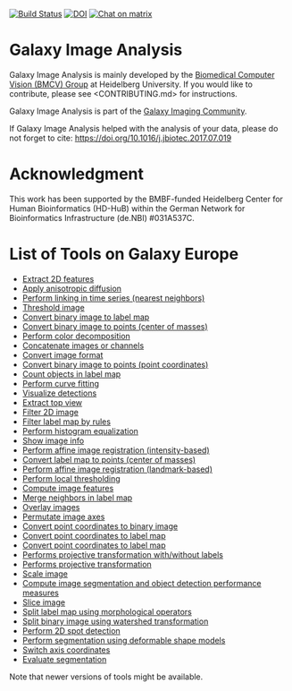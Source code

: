 [![Build Status](https://travis-ci.org/BMCV/galaxy-image-analysis.svg?branch=master)](https://travis-ci.org/BMCV/galaxy-image-analysis)
[![DOI](https://img.shields.io/badge/DOI-10.1016%2Fj.jbiotec.2017.07.019-blue)](https://doi.org/10.1016/j.jbiotec.2017.07.019)
[![Chat on matrix](https://img.shields.io/badge/chat_on-matrix-green)](https://matrix.to/#/#galaxyproject_imaging:matrix.org)

Galaxy Image Analysis
========================

Galaxy Image Analysis is mainly developed by the [Biomedical Computer Vision (BMCV) Group](http://www.bioquant.uni-heidelberg.de/research/groups/biomedical_computer_vision.html) at Heidelberg University. If you would like to contribute, please see <CONTRIBUTING.md> for instructions.

Galaxy Image Analysis is part of the [Galaxy Imaging Community](https://imaging.usegalaxy.eu).

If Galaxy Image Analysis helped with the analysis of your data, please do not forget to cite: <https://doi.org/10.1016/j.jbiotec.2017.07.019>

Acknowledgment
========================

This work has been supported by the BMBF-funded Heidelberg Center for Human Bioinformatics (HD-HuB) within the German Network for Bioinformatics Infrastructure (de.NBI) #031A537C.

List of Tools on Galaxy Europe
=====================

- [Extract 2D features](https://usegalaxy.eu/root?tool_id=toolshed.g2.bx.psu.edu/repos/imgteam/2d_feature_extraction/ip_2d_feature_extraction/0.1.1)
- [Apply anisotropic diffusion](https://usegalaxy.eu/root?tool_id=toolshed.g2.bx.psu.edu/repos/imgteam/anisotropic_diffusion/ip_anisotropic_diffusion/0.2)
- [Perform linking in time series (nearest neighbors)](https://usegalaxy.eu/root?tool_id=toolshed.g2.bx.psu.edu/repos/imgteam/points_association_nn/ip_points_association_nn/0.0.3)
- [Threshold image](https://usegalaxy.eu/root?tool_id=toolshed.g2.bx.psu.edu/repos/imgteam/2d_auto_threshold/ip_threshold/0.0.5)
- [Convert binary image to label map](https://usegalaxy.eu/root?tool_id=toolshed.g2.bx.psu.edu/repos/imgteam/binary2labelimage/ip_binary_to_labelimage/0.4)
- [Convert binary image to points (center of masses)](https://usegalaxy.eu/root?tool_id=toolshed.g2.bx.psu.edu/repos/imgteam/binaryimage2points/ip_binaryimage_to_points/0.1)
- [Perform color decomposition](https://usegalaxy.eu/root?tool_id=toolshed.g2.bx.psu.edu/repos/imgteam/color_deconvolution/ip_color_deconvolution/0.8)
- [Concatenate images or channels](https://usegalaxy.eu/root?tool_id=toolshed.g2.bx.psu.edu/repos/imgteam/concat_channels/ip_concat_channels/0.2)
- [Convert image format](https://usegalaxy.eu/root?tool_id=toolshed.g2.bx.psu.edu/repos/imgteam/bfconvert/ip_convertimage/6.7.0+galaxy1)
- [Convert binary image to points (point coordinates)](https://usegalaxy.eu/root?tool_id=toolshed.g2.bx.psu.edu/repos/imgteam/coordinates_of_roi/ip_coordinates_of_roi/0.0.4)
- [Count objects in label map](https://usegalaxy.eu/root?tool_id=toolshed.g2.bx.psu.edu/repos/imgteam/count_objects/ip_count_objects/0.0.5)
- [Perform curve fitting](https://usegalaxy.eu/root?tool_id=toolshed.g2.bx.psu.edu/repos/imgteam/curve_fitting/ip_curve_fitting/0.0.3)
- [Visualize detections](https://usegalaxy.eu/root?tool_id=toolshed.g2.bx.psu.edu/repos/imgteam/detection_viz/ip_detection_viz/0.3)
- [Extract top view](https://usegalaxy.eu/root?tool_id=toolshed.g2.bx.psu.edu/repos/imgteam/wsi_extract_top_view/ip_wsi_extract_top_view/0.2)
- [Filter 2D image](https://usegalaxy.eu/root?tool_id=toolshed.g2.bx.psu.edu/repos/imgteam/2d_simple_filter/ip_filter_standard/0.0.3)
- [Filter label map by rules](https://usegalaxy.eu/root?tool_id=toolshed.g2.bx.psu.edu/repos/imgteam/2d_filter_segmentation_by_features/ip_2d_filter_segmentation_by_features/0.0.1)
- [Perform histogram equalization](https://usegalaxy.eu/root?tool_id=toolshed.g2.bx.psu.edu/repos/imgteam/2d_histogram_equalization/ip_histogram_equalization/0.0.1)
- [Show image info](https://usegalaxy.eu/root?tool_id=toolshed.g2.bx.psu.edu/repos/imgteam/image_info/ip_imageinfo/0.2)
- [Perform affine image registration (intensity-based)](https://usegalaxy.eu/root?tool_id=toolshed.g2.bx.psu.edu/repos/imgteam/image_registration_affine/ip_image_registration/0.0.3)
- [Convert label map to points (center of masses)](https://usegalaxy.eu/root?tool_id=toolshed.g2.bx.psu.edu/repos/imgteam/labelimage2points/ip_labelimage_to_points/0.2)
- [Perform affine image registration (landmark-based)](https://usegalaxy.eu/root?tool_id=toolshed.g2.bx.psu.edu/repos/imgteam/landmark_registration/ip_landmark_registration/0.1.0)
- [Perform local thresholding](https://usegalaxy.eu/root?tool_id=toolshed.g2.bx.psu.edu/repos/imgteam/2d_local_threshold/ip_localthreshold/0.0.3)
- [Compute image features](https://usegalaxy.eu/root?tool_id=toolshed.g2.bx.psu.edu/repos/imgteam/mahotas_features/ip_mahotas_features/0.7)
- [Merge neighbors in label map](https://usegalaxy.eu/root?tool_id=toolshed.g2.bx.psu.edu/repos/imgteam/mergeneighboursinlabelimage/ip_merge_neighbours_in_label/0.3)
- [Overlay images](https://usegalaxy.eu/root?tool_id=toolshed.g2.bx.psu.edu/repos/imgteam/overlay_images/ip_overlay_images/0.0.3)
- [Permutate image axes](https://usegalaxy.eu/root?tool_id=toolshed.g2.bx.psu.edu/repos/imgteam/permutate_axis/ip_permutate_axis/0.2)
- [Convert point coordinates to binary image](https://usegalaxy.eu/root?tool_id=toolshed.g2.bx.psu.edu/repos/imgteam/points2binaryimage/ip_points_to_binaryimage/0.1)
- [Convert point coordinates to label map](https://usegalaxy.eu/root?tool_id=toolshed.g2.bx.psu.edu/repos/imgteam/points2labelimage/ip_points_to_label/0.3)
- [Convert point coordinates to label map](https://usegalaxy.eu/root?tool_id=toolshed.g2.bx.psu.edu/repos/imgteam/points2labelimage/ip_points_to_labe/0.2)
- [Performs projective transformation with/without labels](https://usegalaxy.eu/root?tool_id=toolshed.g2.bx.psu.edu/repos/imgteam/projective_transformation_points/ip_projective_transformation_points/0.1.1)
- [Performs projective transformation](https://usegalaxy.eu/root?tool_id=toolshed.g2.bx.psu.edu/repos/imgteam/projective_transformation/ip_projective_transformation/0.1.2)
- [Scale image](https://usegalaxy.eu/root?tool_id=toolshed.g2.bx.psu.edu/repos/imgteam/scale_image/ip_scale_image/0.4)
- [Compute image segmentation and object detection performance measures](https://usegalaxy.eu/root?tool_id=toolshed.g2.bx.psu.edu/repos/imgteam/segmetrics/ip_segmetrics/1.4.0-1)
- [Slice image](https://usegalaxy.eu/root?tool_id=toolshed.g2.bx.psu.edu/repos/imgteam/slice_image/ip_slice_image/0.3)
- [Split label map using morphological operators](https://usegalaxy.eu/root?tool_id=toolshed.g2.bx.psu.edu/repos/imgteam/split_labelmap/ip_split_labelmap/0.1)
- [Split binary image using watershed transformation](https://usegalaxy.eu/root?tool_id=toolshed.g2.bx.psu.edu/repos/imgteam/2d_split_binaryimage_by_watershed/ip_2d_split_binaryimage_by_watershed/0.0.1)
- [Perform 2D spot detection](https://usegalaxy.eu/root?tool_id=toolshed.g2.bx.psu.edu/repos/imgteam/spot_detection_2d/ip_spot_detection_2d/0.0.3)
- [Perform segmentation using deformable shape models](https://usegalaxy.eu/root?tool_id=toolshed.g2.bx.psu.edu/repos/imgteam/superdsm/ip_superdsm/0.1.3)
- [Switch axis coordinates](https://usegalaxy.eu/root?tool_id=toolshed.g2.bx.psu.edu/repos/imgteam/imagecoordinates_flipaxis/imagecoordinates_flipaxis/0.1)
- [Evaluate segmentation](https://usegalaxy.eu/root?tool_id=toolshed.g2.bx.psu.edu/repos/imgteam/visceral_evaluatesegmentation/ip_visceral_evaluatesegmentation/0.5)

Note that newer versions of tools might be available.


